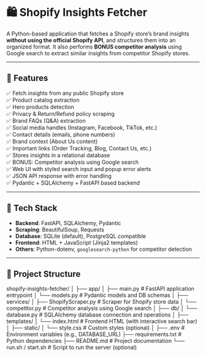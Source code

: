 # 🛍️ Shopify Insights Fetcher

A Python-based application that fetches a Shopify store’s brand insights **without using the official Shopify API**, and structures them into an organized format. It also performs **BONUS competitor analysis** using Google search to extract similar insights from competitor Shopify stores.

---

## 📌 Features

✅ Fetch insights from any public Shopify store  
✅ Product catalog extraction  
✅ Hero products detection  
✅ Privacy & Return/Refund policy scraping  
✅ Brand FAQs (Q&A) extraction  
✅ Social media handles (Instagram, Facebook, TikTok, etc.)  
✅ Contact details (emails, phone numbers)  
✅ Brand context (About Us content)  
✅ Important links (Order Tracking, Blog, Contact Us, etc.)  
✅ Stores insights in a relational database  
✅ BONUS: Competitor analysis using Google search  
✅ Web UI with styled search input and popup error alerts  
✅ JSON API response with error handling  
✅ Pydantic + SQLAlchemy + FastAPI based backend

---

## 🧰 Tech Stack

- **Backend**: FastAPI, SQLAlchemy, Pydantic
- **Scraping**: BeautifulSoup, Requests
- **Database**: SQLite (default), PostgreSQL compatible
- **Frontend**: HTML + JavaScript (Jinja2 templates)
- **Others**: Python-dotenv, `googlesearch-python` for competitor detection

---

## 📂 Project Structure
shopify-insights-fetcher/
│
├── app/
│   ├── main.py                  # FastAPI application entrypoint
│   └── models.py                # Pydantic models and DB schemas
│
├── services/
│   ├── ShopifyScraper.py       # Scraper for Shopify store data
│   └── competitor.py           # Competitor analysis using Google search
│
├── db/
│   └── database.py             # SQLAlchemy database connection and operations
│
├── templates/
│   └── index.html              # Frontend HTML (with interactive search bar)
│
├── static/
│   └── style.css               # Custom styles (optional)
│
├── .env                        # Environment variables (e.g., DATABASE_URL)
├── requirements.txt            # Python dependencies
├── README.md                   # Project documentation
└── run.sh / start.sh           # Script to run the server (optional)



